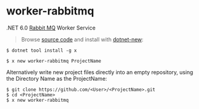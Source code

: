 # worker-rabbitmq

.NET 6.0 [Rabbit MQ](https://docs.servicestack.net/rabbit-mq) Worker Service

> Browse [source code](https://github.com/NetCoreTemplates/worker-rabbitmq) and install with [dotnet-new](https://docs.servicestack.net/dotnet-new):

    $ dotnet tool install -g x

    $ x new worker-rabbitmq ProjectName

Alternatively write new project files directly into an empty repository, using the Directory Name as the ProjectName:

    $ git clone https://github.com/<User>/<ProjectName>.git
    $ cd <ProjectName>
    $ x new worker-rabbitmq

